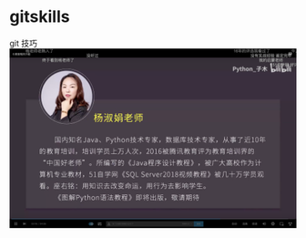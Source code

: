 # gitskills
git 技巧
![](https://github.com/EraJohnession/gitskills/blob/master/%E6%88%AA%E5%B1%8F2020-09-18%20%E4%B8%8B%E5%8D%8811.24.00.png)
